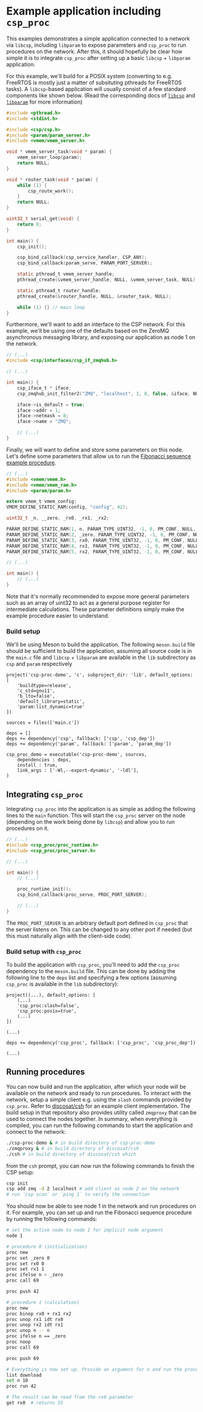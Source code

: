 # Example application including `csp_proc`

This examples demonstrates a simple application connected to a network via `libcsp`, including `libparam` to expose parameters and `csp_proc` to run procedures on the network. After this, it should hopefully be clear how simple it is to integrate `csp_proc` after setting up a basic `libcsp` + `libparam` application.

For this example, we'll build for a POSIX system (converting to e.g. FreeRTOS is mostly just a matter of subsituting pthreads for FreeRTOS tasks). A `libcsp`-based application will usually consist of a few standard components like shown below. (Read the corresponding docs of [`libcsp`](https://libcsp.github.io/libcsp/) and [`libparam`](https://github.com/spaceinventor/libparam/blob/master/doc/introduction.rst) for more information)

```c
#include <pthread.h>
#include <stdint.h>

#include <csp/csp.h>
#include <param/param_server.h>
#include <vmem/vmem_server.h>

void * vmem_server_task(void * param) {
	vmem_server_loop(param);
	return NULL;
}

void * router_task(void * param) {
	while (1) {
		csp_route_work();
	}
	return NULL;
}

uint32_t serial_get(void) {
    return 0;
}

int main() {
    csp_init();

    csp_bind_callback(csp_service_handler, CSP_ANY);
    csp_bind_callback(param_serve, PARAM_PORT_SERVER);

    static pthread_t vmem_server_handle;
    pthread_create(&vmem_server_handle, NULL, &vmem_server_task, NULL);

    static pthread_t router_handle;
    pthread_create(&router_handle, NULL, &router_task, NULL);

    while (1) {} // main loop
}
```

Furthermore, we'll want to add an interface to the CSP network. For this example, we'll be using one of the defaults based on the ZeroMQ asynchronous messaging library, and exposing our application as node 1 on the network. 
```c
// (...)
#include <csp/interfaces/csp_if_zmqhub.h>

// (...)

int main() {
    csp_iface_t * iface;
	csp_zmqhub_init_filter2("ZMQ", "localhost", 1, 8, false, &iface, NULL, CSP_ZMQPROXY_SUBSCRIBE_PORT, CSP_ZMQPROXY_PUBLISH_PORT);

	iface->is_default = true;
	iface->addr = 1;
	iface->netmask = 8;
	iface->name = "ZMQ";

    // (...)
}
```

Finally, we will want to define and store some parameters on this node. Let's define some parameters that allow us to run the [Fibonacci sequence example procedure](example_procedures.md#fibonacci-sequence).

```c
// (...)
#include <vmem/vmem.h>
#include <vmem/vmem_ram.h>
#include <param/param.h>

extern vmem_t vmem_config;
VMEM_DEFINE_STATIC_RAM(config, "config", 42);

uint32_t _n, __zero, _rx0, _rx1, _rx2;

PARAM_DEFINE_STATIC_RAM(1, n, PARAM_TYPE_UINT32, -1, 0, PM_CONF, NULL, "", &_n, "");
PARAM_DEFINE_STATIC_RAM(2, _zero, PARAM_TYPE_UINT32, -1, 0, PM_CONF, NULL, "", &__zero, "");
PARAM_DEFINE_STATIC_RAM(3, rx0, PARAM_TYPE_UINT32, -1, 0, PM_CONF, NULL, "", &_rx0, "");
PARAM_DEFINE_STATIC_RAM(4, rx1, PARAM_TYPE_UINT32, -1, 0, PM_CONF, NULL, "", &_rx1, "");
PARAM_DEFINE_STATIC_RAM(5, rx2, PARAM_TYPE_UINT32, -1, 0, PM_CONF, NULL, "", &_rx2, "");

// (...)

int main() {
    // (...)
}
```

Note that it's normally recommended to expose more general parameters such as an array of uint32 to act as a general purpose register for intermediate calculations. These parameter definitions simply make the example procedure easier to understand.

### Build setup
We'll be using Meson to build the application. The following `meson.build` file should be sufficient to build the application, assuming all source code is in the `main.c` file and `libcsp` + `libparam` are available in the `lib` subdirectory as `csp` and `param` respectively

```meson
project('csp-proc-demo', 'c', subproject_dir: 'lib', default_options: [
	'buildtype=release', 
	'c_std=gnu11', 
	'b_lto=false',
	'default_library=static',
	'param:list_dynamic=true'
])

sources = files(['main.c'])

deps = []
deps += dependency('csp', fallback: ['csp', 'csp_dep'])
deps += dependency('param', fallback: ['param', 'param_dep'])

csp_proc_demo = executable('csp-proc-demo', sources,
	dependencies : deps,
	install : true,
	link_args : ['-Wl,--export-dynamic', '-ldl'],
)
```

## Integrating `csp_proc`
Integrating `csp_proc` into the application is as simple as adding the following lines to the `main` function. This will start the `csp_proc` server on the node (depending on the work being done by `libcsp`) and allow you to run procedures on it.

```c
// (...)
#include <csp_proc/proc_runtime.h>
#include <csp_proc/proc_server.h>

// (...)

int main() {
    // (...)

    proc_runtime_init();
    csp_bind_callback(proc_serve, PROC_PORT_SERVER);

    // (...)
}
```

The `PROC_PORT_SERVER` is an arbitrary default port defined in `csp_proc` that the server listens on. This can be changed to any other port if needed (but this must naturally align with the client-side code).

### Build setup with `csp_proc`
To build the application with `csp_proc`, you'll need to add the `csp_proc` dependency to the `meson.build` file. This can be done by adding the following line to the `deps` list and specifying a few options (assuming `csp_proc` is available in the `lib` subdirectory):

```meson
project((...), default_options: [
    (...)
    'csp_proc:slash=false',
    'csp_proc:posix=true',
    (...)
])

(...)

deps += dependency('csp_proc', fallback: ['csp_proc', 'csp_proc_dep'])

(...)
```

## Running procedures
You can now build and run the application, after which your node will be available on the network and ready to run procedures. To interact with the network, setup a simple client e.g. using the `slash` commands provided by `csp_proc`. Refer to [discosat/csh](https://github.com/discosat/csh) for an example client implementation. The build setup in that repository also provides utility called `zmqproxy` that can be used to connect the nodes together. In summary, when everything is compiled, you can run the following commands to start the application and connect to the network:

```sh
./csp-proc-demo & # in build directory of csp-proc-demo
./zmqproxy & # in build directory of discosat/csh  
./csh # in build directory of discosat/csh which
```

from the `csh` prompt, you can now run the following commands to finish the CSP setup:

```sh
csp init
csp add zmq -d 2 localhost # add client as node 2 on the network
# run `csp scan` or `ping 1` to verify the connection
```

You should now be able to see node 1 in the network and run procedures on it. For example, you can set up and run the Fibonacci sequence procedure by running the following commands:

```sh
# set the active node to node 1 for implicit node argument
node 1

# procedure 0 (initialization)
proc new
proc set _zero 0
proc set rx0 0
proc set rx1 1
proc ifelse n > _zero
proc call 69

proc push 42

# procedure 1 (calculation)
proc new
proc binop rx0 + rx1 rx2
proc unop rx1 idt rx0
proc unop rx2 idt rx1
proc unop n -- n
proc ifelse n == _zero
proc noop
proc call 69

proc push 69

# Everything is now set up. Provide an argument for n and run the procedure. Make sure to download the parameter list first to be able to set n directly.
list download
set n 10
proc run 42

# The result can be read from the rx0 parameter
get rx0  # returns 55
```
